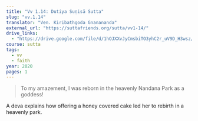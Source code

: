 ```yaml
---
title: "Vv 1.14: Dutiya Suṇisā Sutta"
slug: "vv.1.14"
translator: "Ven. Kiribathgoda Gnanananda"
external_url: "https://suttafriends.org/sutta/vv1-14/"
drive_links:
  - "https://drive.google.com/file/d/1hOJXXvJyCmsbiTO3yhC2r_uV9D_H3wsz/view?usp=drivesdk"
course: sutta
tags:
  - vv
  - faith
year: 2020
pages: 1
---
```


> To my amazement, I was reborn in the heavenly Nandana Park as a goddess!

A deva explains how offering a honey covered cake led her to rebirth in a heavenly park.

